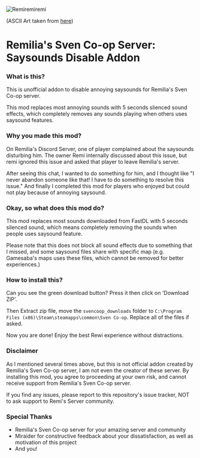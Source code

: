 ![Remiremiremi](http://lh6.ggpht.com/-coQXRTaYzqA/U28YNgqY0JI/AAAAAAAEuyI/kCZ23vGIv_M/w700/touhou_490.png)

(ASCII Art taken from [here](http://anime.en.utf8art.com/arc/touhou_490.html))

# Remilia's Sven Co-op Server: Saysounds Disable Addon
### What is this?
This is unofficial addon to disable annoying saysounds for Remilia's Sven Co-op server.

This mod replaces most annoying sounds with 5 seconds slienced sound effects, which completely removes any sounds playing when others uses saysound features.

### Why you made this mod?
On Remilia's Discord Server, one of player complained about the saysounds disturbing him. The owner Remi internally discussed about this issue, but remi ignored this issue and asked that player to leave Remilia's server.

After seeing this chat, I wanted to do something for him, and I thought like "I never abandon someone like that! I have to do something to resolve this issue." And finally I completed this mod for players who enjoyed but could not play because of annoying saysound.

### Okay, so what does this mod do?
This mod replaces most sounds downloaded from FastDL with 5 seconds silenced sound, which means completely removing the sounds when people uses saysound feature.

Please note that this does not block all sound effects due to something that I missed, and some saysound files share with specific map (e.g. Gamesaba's maps uses these files, which cannot be removed for better experiences.)

### How to install this?
Can you see the green download button? Press it then click on 'Download ZIP'.

Then Extract zip file, move the `svencoop_downloads` folder to `C:\Program Files (x86)\Steam\steamapps\common\Sven Co-op`. Replace all of the files if asked.

Now you are done! Enjoy the best Rewi experience without distractions.

### Disclaimer
As I mentioned several times above, but this is not official addon created by Remilia's Sven Co-op server, I am not even the creator of these server.
By installing this mod, you agree to proceeding at your own risk, and cannot receive support from Remilia's Sven Co-op server.

If you find any issues, please report to this repository's issue tracker, NOT to ask support to Remi's Server community.

### Special Thanks
* Remilia's Sven Co-op server for your amazing server and community
* Miraider for constructive feedback about your dissatisfaction, as well as motivation of this project
* And you!